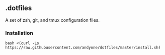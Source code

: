 ## .dotfiles

A set of zsh, git, and tmux configuration files.

### Installation

```
bash <(curl -Ls https://raw.githubusercontent.com/andyone/dotfiles/master/install.sh)
```
